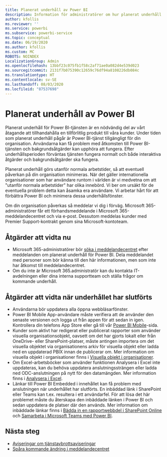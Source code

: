 ```yaml
---
title: Planerat underhåll av Power BI
description: Information för administratörer om hur planerat underhåll av Power BI påverkar deras organisation och vilka steg som de kan tänkas behöva vidta.
author: kfollis
ms.reviewer: ''
ms.service: powerbi
ms.subservice: powerbi-service
ms.topic: conceptual
ms.date: 06/19/2020
ms.author: kfollis
ms.custom: MC
ROBOTS: NOINDEX
LocalizationGroup: Admin
ms.openlocfilehash: 13bbf23c075fb1f58c2af71ae0a082d4e539d023
ms.sourcegitcommit: 2131f7b075390c12659c76df94a8108226db084c
ms.translationtype: HT
ms.contentlocale: sv-SE
ms.lasthandoff: 08/03/2020
ms.locfileid: "87537698"
---
```

# <a name="power-bi-planned-maintenance"></a>Planerat underhåll av Power BI

Planerat underhåll för Power BI-tjänsten är en nödvändig del av vårt åtagande att tillhandahålla en tillförlitlig produkt till våra kunder. Under tiden som planerat underhåll pågår är Power BI-tjänst tillgängligt för din organisation. Användarna kan få problem med åtkomsten till Power BI-tjänsten och bakgrundsåtgärder kan upphöra att fungera. Efter underhållsperioden förväntas tjänsten fungera normalt och både interaktiva åtgärder och bakgrundsåtgärder ska fungera.  

Planerat underhåll görs utanför normala arbetstider, så att eventuell påverkan på din organisation minimeras. När det gäller internationella organisationer som har användare runtom i världen är vi medvetna om att "utanför normala arbetstider" har olika innebörd. Vi ber om ursäkt för de eventuella problem detta kan åsamka era användare. Vi arbetar hårt för att förbättra Power BI och minimera dessa underhållsfönster.

Om din organisation påverkas så meddelar vi dig i förväg. Microsoft 365-administratörer får ett förhandsmeddelande i Microsoft 365-meddelandecentret och via e-post. Dessutom meddelas kunder med Premier Support-kontrakt genom sina Microsoft-kontoteam.

## <a name="actions-to-take-now"></a>Åtgärder att vidta nu

* Microsoft 365-administratörer bör [söka i meddelandecentret](https://admin.microsoft.com/Adminportal/Home#/MessageCenter) efter meddelanden om planerat underhåll för Power BI. Dela meddelandet med personer som bör känna till den här informationen, men som inte har åtkomst till meddelandecentret.
* Om du inte är Microsoft 365.administratör kan du kontakta IT-avdelningen eller dina interna supportteam och ställa frågor om kommande underhåll.

## <a name="actions-to-take-when-maintenance-is-complete"></a>Åtgärder att vidta när underhållet har slutförts

* Användarna bör uppdatera alla öppna webbläsarfönster.
* Power BI Mobile App-användare måste verifiera att de använder den senaste versionen och logga ut från appen för att sedan in igen. Kontrollera din telefons App Store eller gå till vår [Power BI Mobile](https://powerbi.microsoft.com/mobile/)-sida.
* Kunder som aktivt har redigerat eller publicerat rapporter som använder visuella organisationsobjekt, oavsett om det har gjorts lokalt eller från OneDrive- eller SharePoint-platser, måste antingen importera om det visuella objektet via organisationens arkiv för visuella objekt eller ladda ned en uppdaterad PBIX innan de publicerar om. Mer information om visuella objekt i organisationer finns i [Visuella objekt i organisationer](organizational-visuals.md).
* Om Excel-arbetsböcker som använder funktionen Analysera i Excel inte uppdateras, kan du behöva uppdatera anslutningssträngen eller ladda ned ODC-anslutningen på nytt för den datamängden. Mer information finns i [Analysera i Excel](../collaborate-share/service-analyze-in-excel.md#connect-to-power-bi-data).
* Länkar till Power BI Embedded i innehållet kan få problem med anslutningen när underhållet har slutförts. En inbäddad länk i SharePoint eller Teams kan t.ex. resultera i ett användarfel. För att lösa det här problemet måste du återskapa den inbäddade länken i Power BI och sedan uppdatera de platser där den används. Mer information om inbäddade länkar finns i [Bädda in en rapportwebbdel i SharePoint Online](../collaborate-share/service-embed-report-spo.md) och [Samarbeta i Microsoft Teams med Power BI](../collaborate-share/service-collaborate-microsoft-teams.md).

## <a name="next-steps"></a>Nästa steg

* [Aviseringar om tjänstavbrottsaviseringar](service-interruption-notifications.md)
* [Spåra kommande ändring i meddelandecentret](https://docs.microsoft.com/microsoft-365/admin/manage/message-center?view=o365-worldwide)
